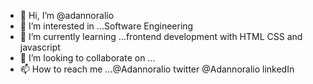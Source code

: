 - 👋 Hi, I’m @adannoralio
- 👀 I’m interested in ...Software Engineering 
- 🌱 I’m currently learning ...frontend development with HTML CSS and javascript 
- 💞️ I’m looking to collaborate on ...
- 📫 How to reach me ...@Adannoralio twitter
                        @Adannoralio linkedIn

<!---
adannoralio/adannoralio is a ✨ special ✨ repository because its `README.md` (this file) appears on your GitHub profile.
You can click the Preview link to take a look at your changes.
--->
